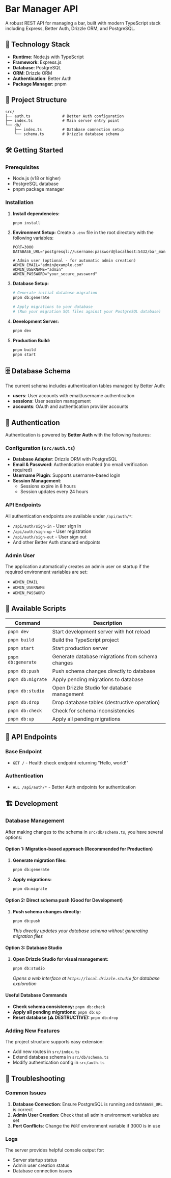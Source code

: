 # Bar Manager API

A robust REST API for managing a bar, built with modern TypeScript stack including Express, Better Auth, Drizzle ORM, and PostgreSQL.

## 🚀 Technology Stack

- **Runtime**: Node.js with TypeScript
- **Framework**: Express.js
- **Database**: PostgreSQL
- **ORM**: Drizzle ORM
- **Authentication**: Better Auth
- **Package Manager**: pnpm

## 📁 Project Structure

```
src/
├── auth.ts              # Better Auth configuration
├── index.ts             # Main server entry point
└── db/
    ├── index.ts         # Database connection setup
    └── schema.ts        # Drizzle database schema
```

## 🛠️ Getting Started

### Prerequisites

- Node.js (v18 or higher)
- PostgreSQL database
- pnpm package manager

### Installation

1. **Install dependencies:**

   ```bash
   pnpm install
   ```

2. **Environment Setup:**
   Create a `.env` file in the root directory with the following variables:

   ```env
   PORT=3000
   DATABASE_URL="postgresql://username:password@localhost:5432/bar_manager"

   # Admin user (optional - for automatic admin creation)
   ADMIN_EMAIL="admin@example.com"
   ADMIN_USERNAME="admin"
   ADMIN_PASSWORD="your_secure_password"
   ```

3. **Database Setup:**

   ```bash
   # Generate initial database migration
   pnpm db:generate

   # Apply migrations to your database
   # (Run your migration SQL files against your PostgreSQL database)
   ```

4. **Development Server:**

   ```bash
   pnpm dev
   ```

5. **Production Build:**
   ```bash
   pnpm build
   pnpm start
   ```

## 🗄️ Database Schema

The current schema includes authentication tables managed by Better Auth:

- **users**: User accounts with email/username authentication
- **sessions**: User session management
- **accounts**: OAuth and authentication provider accounts

## 🔐 Authentication

Authentication is powered by **Better Auth** with the following features:

### Configuration (`src/auth.ts`)

- **Database Adapter**: Drizzle ORM with PostgreSQL
- **Email & Password**: Authentication enabled (no email verification required)
- **Username Plugin**: Supports username-based login
- **Session Management**:
  - Sessions expire in 8 hours
  - Session updates every 24 hours

### API Endpoints

All authentication endpoints are available under `/api/auth/*`:

- `/api/auth/sign-in` - User sign in
- `/api/auth/sign-up` - User registration
- `/api/auth/sign-out` - User sign out
- And other Better Auth standard endpoints

### Admin User

The application automatically creates an admin user on startup if the required environment variables are set:

- `ADMIN_EMAIL`
- `ADMIN_USERNAME`
- `ADMIN_PASSWORD`

## 🔧 Available Scripts

| Command            | Description                                      |
| ------------------ | ------------------------------------------------ |
| `pnpm dev`         | Start development server with hot reload         |
| `pnpm build`       | Build the TypeScript project                     |
| `pnpm start`       | Start production server                          |
| `pnpm db:generate` | Generate database migrations from schema changes |
| `pnpm db:push`     | Push schema changes directly to database         |
| `pnpm db:migrate`  | Apply pending migrations to database             |
| `pnpm db:studio`   | Open Drizzle Studio for database management      |
| `pnpm db:drop`     | Drop database tables (destructive operation)     |
| `pnpm db:check`    | Check for schema inconsistencies                 |
| `pnpm db:up`       | Apply all pending migrations                     |

## 📡 API Endpoints

### Base Endpoint

- `GET /` - Health check endpoint returning "Hello, world!"

### Authentication

- `ALL /api/auth/*` - Better Auth endpoints for authentication

## 🏗️ Development

### Database Management

After making changes to the schema in `src/db/schema.ts`, you have several options:

#### Option 1: Migration-based approach (Recommended for Production)

1. **Generate migration files:**

   ```bash
   pnpm db:generate
   ```

2. **Apply migrations:**
   ```bash
   pnpm db:migrate
   ```

#### Option 2: Direct schema push (Good for Development)

1. **Push schema changes directly:**
   ```bash
   pnpm db:push
   ```
   _This directly updates your database schema without generating migration files_

#### Option 3: Database Studio

1. **Open Drizzle Studio for visual management:**
   ```bash
   pnpm db:studio
   ```
   _Opens a web interface at `https://local.drizzle.studio` for database exploration_

#### Useful Database Commands

- **Check schema consistency:** `pnpm db:check`
- **Apply all pending migrations:** `pnpm db:up`
- **Reset database (⚠️ DESTRUCTIVE):** `pnpm db:drop`

### Adding New Features

The project structure supports easy extension:

- Add new routes in `src/index.ts`
- Extend database schema in `src/db/schema.ts`
- Modify authentication config in `src/auth.ts`

## 🐛 Troubleshooting

### Common Issues

1. **Database Connection**: Ensure PostgreSQL is running and `DATABASE_URL` is correct
2. **Admin User Creation**: Check that all admin environment variables are set
3. **Port Conflicts**: Change the `PORT` environment variable if 3000 is in use

### Logs

The server provides helpful console output for:

- Server startup status
- Admin user creation status
- Database connection issues
